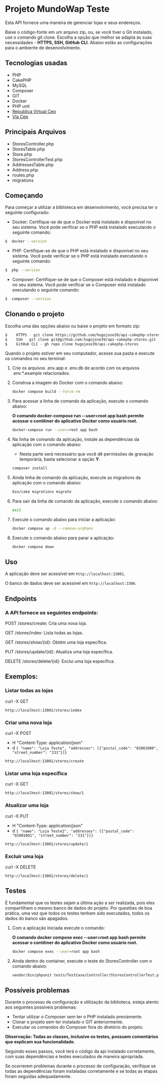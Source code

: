 # Projeto MundoWap Teste

Esta API fornece uma maneira de gerenciar lojas e seus endereços.

Baixe o código-fonte em um arquivo zip, ou, se você tiver o Git instalado, use o comando git clone. Escolha a opção que melhor se adapta às suas necessidades - **HTTPS, SSH, GitHub CLI**. Abaixo estão as configurações para o ambiente de desenvolvimento.

## Tecnologias usadas
 * PHP
 * CakePHP
 * MySQL
 * Composer
 * GIT
 * Docker
 * PHP unit
 * [Republica Virtual Cep](http://cep.republicavirtual.com.br/web_cep.php?cep=01001000&formato=json)
 * [Via Cep](https://viacep.com.br/)
  
## Principais Arquivos
 * StoresController.php
 * StoresTable.php
 * Store.php
 * StoresControllerTest.php
 * AddressesTable.php
 * Address.php
 * routes.php
 * migrations

## Começando

Para começar a utilizar a biblioteca em desenvolvimento, você precisa ter o seguinte configurado:

- Docker: Certifique-se de que o Docker está instalado e disponível no seu sistema. Você pode verificar se o PHP está instalado executando o seguinte comando:
``` bash
$  docker --version
```

- PHP: Certifique-se de que o PHP está instalado e disponível no seu sistema. Você pode verificar se o PHP está instalado executando o seguinte comando:
``` bash
$  php --version
```

- Composer: Certifique-se de que o Composer está instalado e disponível no seu sistema. Você pode verificar se o Composer está instalado executando o seguinte comando:
``` bash
$  composer --version
```

## Clonando o projeto

Escolha uma das opções abaixo ou baixe o projeto em formato zip:

``` bash
$    HTTPS - git clone https://github.com/hugojose39/api-cakephp-stores.git
$    SSH - git clone git@github.com:hugojose39/api-cakephp-stores.git
$    GitHub CLI - gh repo clone hugojose39/api-cakephp-stores
```

Quando o projeto estiver em seu computador, acesse sua pasta e execute os comandos no seu terminal:

1. Crie os arquivos .env.app e .env.db de acordo com os arquivos .env.*.example relacionados.
   
2. Construa a imagem do Docker com o comando abaixo:
    ```bash
    docker compose build --force-rm
    ```

3. Para acessar a linha de comando da aplicação, execute o comando abaixo:

    **O comando docker-compose run --user=root app bash permite acessar o contêiner do aplicativo Docker como usuário root.**
    ```bash
    docker-compose run --user=root app bash
    ```

4. Na linha de comando da aplicação, instale as dependências da aplicação com o comando abaixo:

   - Nesta parte será necessário que você dê permissões de gravação temporária, basta selecionar a opção **Y**.

    ```bash
    composer install
    ```

5. Ainda linha de comando da aplicação, execute as migrations da aplicação com o comando abaixo:

    ```bash
    bin/cake migrations migrate
    ```

6. Para sair da linha de comando da aplicação, execute o comando abaixo:
    ```bash
    exit
    ```

7. Execute o comando abaixo para iniciar a aplicação:
    ```bash
    docker compose up -d --remove-orphans
    ```

8. Execute o comando abaixo para parar a aplicação:
    ```bash
    docker compose down
    ```

## Uso 
A aplicação deve ser acessível em `http://localhost:13001`.

O banco de dados deve ser acessível em `http://localhost:3306`.

## Endpoints

### A API fornece os seguintes endpoints:

POST /stores/create: Cria uma nova loja.

GET /stores/index: Lista todas as lojas. 

GET /stores/show/{id}: Obtém uma loja específica. 

PUT /stores/update/{id}: Atualiza uma loja específica. 

DELETE /stores/delete/{id}: Exclui uma loja específica.

## Exemplos:

### Listar todas as lojas

curl -X GET

`http://localhost:13001/stores/index`

### Criar uma nova loja

curl -X POST

- H "Content-Type: application/json"
- d `{ "name": "Loja Teste", "addresses": [{"postal_code": "01001000", "street_number": "231"}]}`

`http://localhost:13001/stores/create`

### Listar uma loja específica

curl -X GET

`http://localhost:13001/stores/show/1`

### Atualizar uma loja

curl -X PUT

- H "Content-Type: application/json"
- d `{ "name": "Loja Teste2", "addresses": [{"postal_code": "01001001", "street_number": "231"}]}`

`http://localhost:13001/stores/update/1`

### Excluir uma loja

curl -X DELETE

`http://localhost:13001/stores/delete/1`

## Testes

É fundamental que os testes sejam a última ação a ser realizada, pois eles compartilham o mesmo banco de dados do projeto. Por questões de boa prática, uma vez que todos os testes tenham sido executados, todos os dados do banco são apagados.

1. Com a aplicação iniciada execute o comando:

    **O comando docker compose exec --user=root app bash permite acessar o contêiner do aplicativo Docker como usuário root.**
    ```bash
    docker compose exec --user=root app bash
    ```

2. Ainda dentro do container, execute o teste do StoresController com o comando abaixo:
    ```bash
    vendor/bin/phpunit tests/TestCase/Controller/StoresControllerTest.php
    ```

## Possíveis problemas

Durante o processo de configuração e utilização da biblioteca, esteja atento aos seguintes possíveis problemas:

* Tentar utilizar o Composer sem ter o PHP instalado previamente.
* Clonar o projeto sem ter instalado o GIT anteriormente.
* Executar os comandos do Composer fora do diretório do projeto.

**Observação: Todas as classes, inclusive os testes, possuem comentários que explicam sua funcionalidade.**

Seguindo esses passos, você terá o código da api instalado corretamente, com suas dependências e testes executados de maneira apropriada.

Se ocorrerem problemas durante o processo de configuração, verifique se todas as dependências foram instaladas corretamente e se todas as etapas foram seguidas adequadamente.
